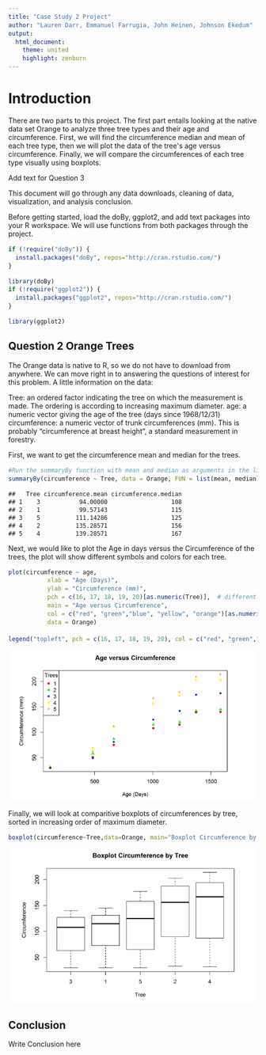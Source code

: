 ```yaml
---
title: "Case Study 2 Project"
author: "Lauren Darr, Emmanuel Farrugia, John Heinen, Johnson Ekedum"
output: 
  html_document:
    theme: united
    highlight: zenburn
---
```



# Introduction
There are two parts to this project.  The first part entails looking at the native data set Orange to analyze three tree types and their age and circumference.  First, we will find the circumference median and mean of each tree type, then we will plot the data of the tree's age versus circumference.  Finally, we will compare the circumferences of each tree type visually using boxplots.

Add text for Question 3

This document will go through any data downloads, cleaning of data, visualization, and analysis conclusion.

Before getting started, load the doBy, ggplot2, and add text packages into your R workspace. We will use functions from both packages through the project.


```r
if (!require("doBy")) {
  install.packages("doBy", repos="http://cran.rstudio.com/") 
}
```

```r
library(doBy)
if (!require("ggplot2")) {
  install.packages("ggplot2", repos="http://cran.rstudio.com/") 
}
```

```r
library(ggplot2)
```


## Question 2 Orange Trees
The Orange data is native to R, so we do not have to download from anywhere.  We can move right in to answering the questions of interest for this problem.  A little information on the data:

Tree: an ordered factor indicating the tree on which the measurement is made. The ordering is
according to increasing maximum diameter.
age: a numeric vector giving the age of the tree (days since 1968/12/31)
circumference: a numeric vector of trunk circumferences (mm). This is probably “circumference
at breast height”, a standard measurement in forestry.

First, we want to get the circumference mean and median for the trees.
```r
#Run the summaryBy function with mean and median as arguments in the list function to return the mean and median by Tree
summaryBy(circumference ~ Tree, data = Orange, FUN = list(mean, median))
```

```
##   Tree circumference.mean circumference.median
## 1    3           94.00000                  108
## 2    1           99.57143                  115
## 3    5          111.14286                  125
## 4    2          135.28571                  156
## 5    4          139.28571                  167
```
Next, we would like to plot the Age in days versus the Circumference of the trees, the plot will show different symbols and colors for each tree.
```r
plot(circumference ~ age,
           xlab = "Age (Days)",
           ylab = "Circumference (mm)",
           pch = c(16, 17, 18, 19, 20)[as.numeric(Tree)],  # different 'pch' types 
           main = "Age versus Circumference",
           col = c("red", "green","blue", "yellow", "orange")[as.numeric(Tree)],
           data = Orange)
           
legend("topleft", pch = c(16, 17, 18, 19, 20), col = c("red", "green","blue", "yellow", "orange"), legend = c("1","2","3","4","5"), title = "Trees")
```
![](https://github.com/jheinen001/CaseStudy2_Final/blob/master/paper/Orange1.PNG)<!-- -->


Finally, we will look at comparitive boxplots of circumferences by tree, sorted in increasing order of maximum diameter.
```r
boxplot(circumference~Tree,data=Orange, main="Boxplot Circumference by Tree", xlab="Tree", ylab="Circumference")

```
![](https://github.com/jheinen001/CaseStudy2_Final/blob/master/paper/Orange2.PNG)<!-- -->

## Conclusion
Write Conclusion here